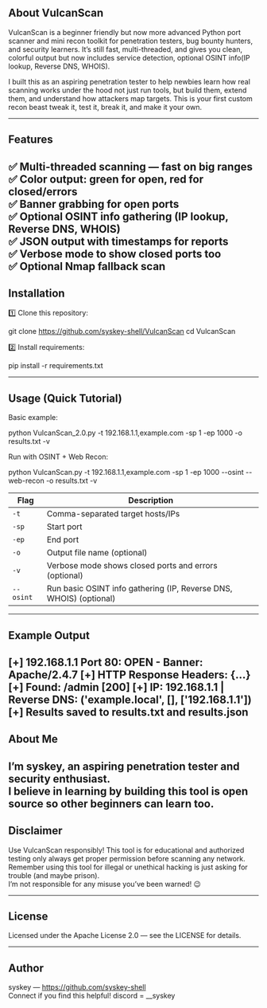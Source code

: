 ##  About VulcanScan
VulcanScan is a beginner friendly but now more advanced Python port scanner and mini recon toolkit for penetration testers, bug bounty hunters, and security learners.
It’s still fast, multi-threaded, and gives you clean, colorful output  but now includes service detection, optional OSINT info(IP lookup, Reverse DNS, WHOIS).

I built this as an aspiring penetration tester to help newbies learn how real scanning works under the hood not just run tools, but build them, extend them, and understand how attackers map targets.
This is your first custom recon beast  tweak it, test it, break it, and make it your own.

---

## Features

✅ Multi-threaded scanning — fast on big ranges  
✅ Color output: green for open, red for closed/errors  
✅ Banner grabbing for open ports  
✅ Optional OSINT info gathering (IP lookup, Reverse DNS, WHOIS)  
✅ JSON output with timestamps for reports  
✅ Verbose mode to show closed ports too  
✅ Optional Nmap fallback scan
---

## Installation

1️⃣ Clone this repository:

git clone https://github.com/syskey-shell/VulcanScan
cd VulcanScan

2️⃣ Install requirements:

pip install -r requirements.txt

---

## Usage (Quick Tutorial)

Basic example:

python VulcanScan_2.0.py -t 192.168.1.1,example.com -sp 1 -ep 1000 -o results.txt -v

Run with OSINT + Web Recon:

python VulcanScan.py -t 192.168.1.1,example.com -sp 1 -ep 1000 --osint --web-recon -o results.txt -v


| Flag      | Description                                                          |
|-----------|----------------------------------------------------------------------|
| `-t`      | Comma-separated target hosts/IPs                                     |
| `-sp`     | Start port                                                           |
| `-ep`     | End port                                                             |
| `-o`      | Output file name (optional)                                          |
| `-v`      | Verbose mode shows closed ports and errors (optional)                |
| `--osint` | Run basic OSINT info gathering (IP, Reverse DNS, WHOIS) (optional)   |


---

##  Example Output

[+] 192.168.1.1 Port 80: OPEN - Banner: Apache/2.4.7
[+] HTTP Response Headers: {...}
[+] Found: /admin [200]
[+] IP: 192.168.1.1 | Reverse DNS: ('example.local', [], ['192.168.1.1'])
[+] Results saved to results.txt and results.json
---

##  About Me

I’m syskey, an aspiring penetration tester and security enthusiast.  
I believe in learning by building this tool is open source so other beginners can learn too.  
---

## Disclaimer

Use VulcanScan responsibly! This tool is for educational and authorized testing only always get proper permission before scanning any network.  
Remember using this tool for illegal or unethical hacking is just asking for trouble (and maybe prison).  
I’m not responsible for any misuse you’ve been warned! 😉

---

##  License

Licensed under the Apache License 2.0 — see the LICENSE for details.

---

## Author

syskey — https://github.com/syskey-shell  
Connect if you find this helpful!
discord = __syskey


